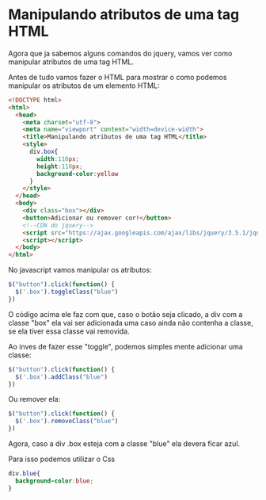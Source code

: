 # Manipulando atributos de uma tag HTML

Agora que ja sabemos alguns comandos do jquery, vamos ver como manipular atributos de uma tag HTML.

Antes de tudo vamos fazer o HTML para mostrar o como podemos manipular os atributos de um elemento HTML:

```html
<!DOCTYPE html>
<html>
  <head>
    <meta charset="utf-8">
    <meta name="viewport" content="width=device-width">
    <title>Manipulando atributos de uma tag HTML</title>
    <style>
      div.box{
        width:110px;
        height:110px;
        background-color:yellow
      }
    </style>
  </head>
  <body>
    <div class="box"></div>
    <button>Adicionar ou remover cor!</button>
    <!--CDN do jquery-->
    <script src="https://ajax.googleapis.com/ajax/libs/jquery/3.5.1/jquery.min.js"></script>
    <script></script>
  </body>
</html>
```

No javascript vamos manipular os atributos:

```js
$("button").click(function() {
  $('.box').toggleClass("blue")
})
```
O código acima ele faz com que, caso o botão seja clicado, a div com a classe "box" ela vai ser adicionada uma caso ainda não contenha  a classe, se ela tiver essa classe vai removida.

Ao inves de fazer esse "toggle", podemos simples mente adicionar uma classe:

```js
$("button").click(function() {
  $('.box').addClass("blue")
})
```


Ou remover ela:

```js
$("button").click(function() {
  $('.box').removeClass("blue")
})
```

Agora, caso a div .box esteja com a classe "blue" ela devera ficar azul.

Para isso podemos utilizar o Css

```css
div.blue{
  background-color:blue;
}
```